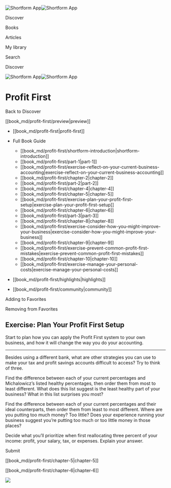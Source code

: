 ![Shortform App](/img/logo.36a2399e.svg)![Shortform App](/img/logo-dark.70c1b072.svg)

Discover

Books

Articles

My library

Search

Discover

![Shortform App](/img/logo.36a2399e.svg)![Shortform App](/img/logo-dark.70c1b072.svg)

# Profit First

Back to Discover

[[book_md/profit-first/preview|preview]]

  * [[book_md/profit-first|profit-first]]
  * Full Book Guide

    * [[book_md/profit-first/shortform-introduction|shortform-introduction]]
    * [[book_md/profit-first/part-1|part-1]]
    * [[book_md/profit-first/exercise-reflect-on-your-current-business-accounting|exercise-reflect-on-your-current-business-accounting]]
    * [[book_md/profit-first/chapter-2|chapter-2]]
    * [[book_md/profit-first/part-2|part-2]]
    * [[book_md/profit-first/chapter-4|chapter-4]]
    * [[book_md/profit-first/chapter-5|chapter-5]]
    * [[book_md/profit-first/exercise-plan-your-profit-first-setup|exercise-plan-your-profit-first-setup]]
    * [[book_md/profit-first/chapter-6|chapter-6]]
    * [[book_md/profit-first/part-3|part-3]]
    * [[book_md/profit-first/chapter-8|chapter-8]]
    * [[book_md/profit-first/exercise-consider-how-you-might-improve-your-business|exercise-consider-how-you-might-improve-your-business]]
    * [[book_md/profit-first/chapter-9|chapter-9]]
    * [[book_md/profit-first/exercise-prevent-common-profit-first-mistakes|exercise-prevent-common-profit-first-mistakes]]
    * [[book_md/profit-first/chapter-10|chapter-10]]
    * [[book_md/profit-first/exercise-manage-your-personal-costs|exercise-manage-your-personal-costs]]
  * [[book_md/profit-first/highlights|highlights]]
  * [[book_md/profit-first/community|community]]



Adding to Favorites 

Removing from Favorites 

## Exercise: Plan Your Profit First Setup

Start to plan how you can apply the Profit First system to your own business, and how it will change the way you do your accounting.

* * *

Besides using a different bank, what are other strategies you can use to make your tax and profit savings accounts difficult to access? Try to think of three.

Find the difference between each of your current percentages and Michalowicz’s listed healthy percentages, then order them from most to least different. What does this list suggest is the least healthy part of your business? What in this list surprises you most?

Find the difference between each of your current percentages and their ideal counterparts, then order them from least to most different. Where are you putting too much money? Too little? Does your experience running your business suggest you’re putting too much or too little money in those places?

Decide what you’ll prioritize when first reallocating three percent of your income: profit, your salary, tax, or expenses. Explain your answer.

Submit 

[[book_md/profit-first/chapter-5|chapter-5]]

[[book_md/profit-first/chapter-6|chapter-6]]

![](https://bat.bing.com/action/0?ti=56018282&Ver=2&mid=72d2a3ec-940b-48bb-9e00-498c0c47f4bc&sid=f30c5e70639211ee87d33f0876d93783&vid=f30c9700639211eeb3a75d830392c94f&vids=0&msclkid=N&pi=0&lg=en-US&sw=800&sh=600&sc=24&nwd=1&tl=Shortform%20%7C%20Book&p=https%3A%2F%2Fwww.shortform.com%2Fapp%2Fbook%2Fprofit-first%2Fexercise-plan-your-profit-first-setup&r=&lt=482&evt=pageLoad&sv=1&rn=667304)
